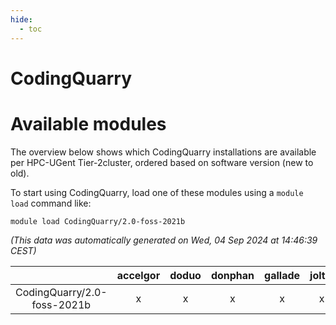 ```yaml
---
hide:
  - toc
---
```


CodingQuarry
============

# Available modules


The overview below shows which CodingQuarry installations are available per HPC-UGent Tier-2cluster, ordered based on software version (new to old).

To start using CodingQuarry, load one of these modules using a `module load` command like:

```shell
module load CodingQuarry/2.0-foss-2021b
```

*(This data was automatically generated on Wed, 04 Sep 2024 at 14:46:39 CEST)*  

| |accelgor|doduo|donphan|gallade|joltik|shinx|skitty|
| :---: | :---: | :---: | :---: | :---: | :---: | :---: | :---: |
|CodingQuarry/2.0-foss-2021b|x|x|x|x|x|-|x|
